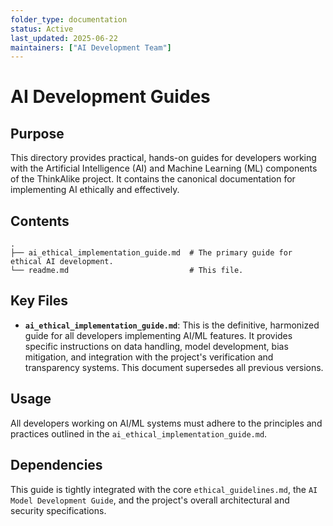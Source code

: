 ```yaml
---
folder_type: documentation
status: Active
last_updated: 2025-06-22
maintainers: ["AI Development Team"]
---
```


# AI Development Guides

## Purpose

This directory provides practical, hands-on guides for developers working with the Artificial Intelligence (AI) and Machine Learning (ML) components of the ThinkAlike project. It contains the canonical documentation for implementing AI ethically and effectively.

## Contents

```
.
├── ai_ethical_implementation_guide.md  # The primary guide for ethical AI development.
└── readme.md                           # This file.
```

## Key Files

- **`ai_ethical_implementation_guide.md`**: This is the definitive, harmonized guide for all developers implementing AI/ML features. It provides specific instructions on data handling, model development, bias mitigation, and integration with the project's verification and transparency systems. This document supersedes all previous versions.

## Usage

All developers working on AI/ML systems must adhere to the principles and practices outlined in the `ai_ethical_implementation_guide.md`.

## Dependencies

This guide is tightly integrated with the core `ethical_guidelines.md`, the `AI Model Development Guide`, and the project's overall architectural and security specifications.
